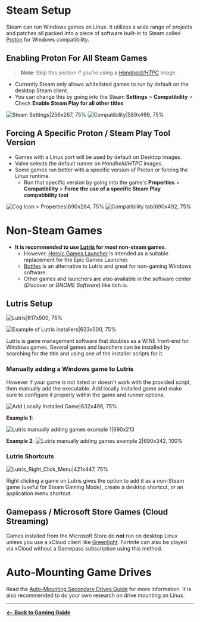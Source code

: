 <!-- ANCHOR: METADATA -->
<!--{"url_discourse": "https://universal-blue.discourse.group/docs?topic=2656", "fetched_at": "2024-09-03 16:43:09.533219+00:00"}-->
<!-- ANCHOR_END: METADATA -->

# **Steam Setup**

Steam can run Windows games on Linux.  It utilizes a wide range of projects and patches all packed into a piece of software built-in to Steam called [Proton](https://github.com/ValveSoftware/Proton) for Windows compatibility.

## Enabling Proton For All Steam Games

>**Note**: Skip this section if you're using a [*Handheld/HTPC*](https://universal-blue.discourse.group/docs?topic=37) image.

* Currently Steam only allows whitelisted games to run by default on the desktop Steam client.
* You can change this by going into the Steam **Settings** > **Compatibility** > Check **Enable Steam Play for all other titles**


![Steam Settings|256x267, 75%](../img/Steam_Setup_Settings.png)
![Compatibility|589x499, 75%](../img/Steam_Setup_Compatibility.png)

## Forcing A Specific Proton / Steam Play Tool Version

* Games with a Linux port will be used by default on Desktop images.
* Valve selects the default runner on *Handheld/HTPC* images.
* Some games run better with a specific version of Proton or forcing the Linux runtime.
    * Run that specific version by going into the game's **Properties** > **Compatibility** > **Force the use of a specific Steam Play compatibility tool**

![Cog Icon > Properties|690x284, 75%](../img/Steam_Setup_Cog.png)
![Compatibility tab|690x492, 75%](../img/Steam_Setup_Compat_Tab.png)

# **Non-Steam Games**

* **It is recommended to use [Lutris](https://lutris.net/games?q=&ordering=-popularity&paginate_by=100) for _most_ non-steam games**.
  * However, [Heroic Games Launcher](https://heroicgameslauncher.com) is intended as a suitable replacement for the Epic Games Launcher.
  * [Bottles](https://usebottles.com/) is an alternative to Lutris and great for non-gaming Windows software.
  * Other games and launchers are also available in the software center (_Discover_ or _GNOME Software_) like itch.io.

## Lutris Setup
![Lutris|617x500, 75%](../img/Lutris_Setup.png)

![Example of Lutris installers|623x500, 75%](../img/Lutris_Setup_Installers.png)

Lutris is game management software that doubles as a WINE front-end for Windows games.  Several games and launchers can be installed by searching for the title and using one of the installer scripts for it.

### Manually adding a Windows game to Lutris

However if your game is not listed or doesn't work with the provided script, then manually add the executable.  Add locally installed game and make sure to configure it properly within the game and runner options.



![Add Locally Installed Game|632x496, 75%](../img/Lutris_Setup_Add_Local_Game.png)

**Example 1**:

![Lutris manually adding games example 1|690x213](../img/Lutris_Setup_Add_Local_Game_1.png)


**Example 2**:
![Lutris manually adding games example 2|690x342, 100%](../img/Lutris_Setup_Add_Local_Game_2.png)

### Lutris Shortcuts

![Lutris_Right_Click_Menu|421x447, 75%](../img/Lutris_Setup_Shortcut.png)

Right clicking a game on Lutris gives the option to add it as a non-Steam game (useful for Steam Gaming Mode), create a desktop shortcut, or an application menu shortcut.

## Gamepass / Microsoft Store Games (Cloud Streaming)

Games installed from the Microsoft Store do **not** run on desktop Linux unless you use a xCloud client like [Greenlight](https://github.com/unknownskl/greenlight).  Fortnite can also be played via xCloud without a Gamepass subscription using this method.

# Auto-Mounting Game Drives

Read the [Auto-Mounting Secondary Drives Guide](https://ublue-os.github.io/bazzite/Advanced/Auto-Mounting_Secondary_Drives/) for more information.  It is also recommended to do your own research on drive mounting on Linux.

<hr>

[**<-- Back to Gaming Guide**](https://universal-blue.discourse.group/docs?topic=31)
